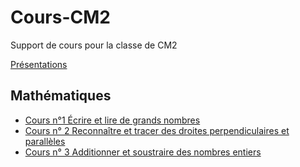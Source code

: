 # Cours-CM2
Support de cours pour la classe de CM2

[Présentations](./presentation.md)

## Mathématiques
- [Cours n°1 Écrire et lire de grands nombres](./maths/cours1.md)
- [Cours n° 2 Reconnaître et tracer des droites perpendiculaires et parallèles](./maths/cours2.md)
- [Cours n° 3 Additionner et soustraire des nombres entiers](./maths/cours3.md)